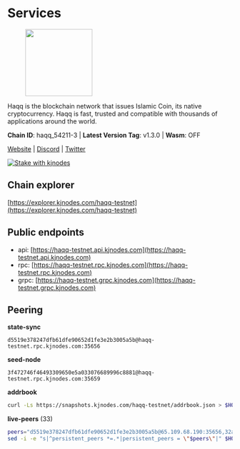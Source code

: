 # Services

<figure><img src="https://raw.githubusercontent.com/kj89/testnet_manuals/main/pingpub/logos/haqq.png" width="150" alt=""><figcaption></figcaption></figure>

Haqq is the blockchain network that issues Islamic Coin,  its native cryptocurrency. Haqq is fast, trusted and  compatible with thousands of applications around the world.

**Chain ID**: haqq_54211-3 | **Latest Version Tag**: v1.3.0 | **Wasm**: OFF

[Website](https://islamiccoin.net) | [Discord](https://discord.gg/hU9MHG5kZq) | [Twitter](https://twitter.com/Islamic_Coin)

[![Stake with kjnodes](https://i.ibb.co/cr44Q8j/button-stake-with-kjnodes.png)](https://restake.app/haqq-testnet/None)


## Chain explorer
[https://explorer.kjnodes.com/haqq-testnet](https://explorer.kjnodes.com/haqq-testnet)

## Public endpoints

* api: [https://haqq-testnet.api.kjnodes.com](https://haqq-testnet.api.kjnodes.com)
* rpc: [https://haqq-testnet.rpc.kjnodes.com](https://haqq-testnet.rpc.kjnodes.com)
* grpc: [https://haqq-testnet.grpc.kjnodes.com](https://haqq-testnet.grpc.kjnodes.com)

## Peering

**state-sync**

```text
d5519e378247dfb61dfe90652d1fe3e2b3005a5b@haqq-testnet.rpc.kjnodes.com:35656
```

**seed-node**

```text
3f472746f46493309650e5a033076689996c8881@haqq-testnet.rpc.kjnodes.com:35659
```

**addrbook**
```bash
curl -Ls https://snapshots.kjnodes.com/haqq-testnet/addrbook.json > $HOME/.haqqd/config/addrbook.json
```

**live-peers** (33)
```bash
peers="d5519e378247dfb61dfe90652d1fe3e2b3005a5b@65.109.68.190:35656,32a8eec046b95e8646ff0810b4596dc7083a0beb@65.108.145.131:26656,ee4db669ed2ff87cb2a47f848fa061517eb47737@161.97.151.46:26656,56158e0f2acf850114e82644afceb565a73b08cc@185.144.99.95:26656,23ff658b56fbb8bc73372973a34733ff5d79b435@142.132.202.50:11604,0833039f717227ccd156d156ea772746b8ac6d71@146.19.24.139:26656,360d7095f3c1250a013cfe66c43a3f0790782f78@84.46.254.50:26656,6771e65c1b30cc514faf5943320fdda480fe9124@95.216.39.183:26656,24e894d4d8a18276acf6051cccf369a1ce69842d@65.108.151.105:26656,0629018cef2e53288757381ffdc0b84cbb5931cc@95.216.1.249:26656,d8d8378108d4963ecdbb50e2f1712bc6f785f52c@154.26.157.227:35656,ba56c564a5430632e59e2b08fc348735bc56b32f@154.12.232.140:26656,00b1befaceba6b0178d2b6076ae0968adf4bd7b5@65.108.67.152:26656,f57fae1bdea281392b563a58978a2d8c0a37725f@95.217.233.234:26656,2d13d679b64e1a574904a140f72815644ec71131@65.21.133.125:30656,b09a7df87767ae782099d5ee352d679e3260247a@65.108.124.219:34656,ed145a35b436878c1f1c10634bd18600f3696e17@95.217.181.142:26656,3df5a68b919177179c6dcb0b9c9354fd6bbba1c8@65.109.92.240:20116,6fad54232f11a0306bd0d942c2ec5f9ba0ae2f1a@34.91.54.209:26656,b9e8ec4eeb359e1b3cf5675563e72787b9d40adf@95.217.132.146:26656,59af99085c961a6a5c8dc4bc8b3abffda16ddccb@135.181.38.62:26656,927a323649e7dd8d4c75da6e5edaee439652b46f@65.109.92.241:20116,64a840f6f5344a22a485b2818f9da9a457d42827@95.217.57.232:36656,e0e50095bf450bb28150649be569331f97be9726@85.10.197.4:35656,48a2a7762a579d25bca95b0a3548b714238dd60b@213.239.216.252:20656,922d76c72392b5b69c03a4ae56b3aba544ff1139@144.126.194.175:26656,077d5d9169efb4b070ce7895d680a9d2148d522c@195.201.195.40:36656,d59dc597f0d41bcbc7ff53374686affb143726c2@51.195.203.103:35656,90b40d2b773090b82aa7788c2d1937e4fd6d2dc0@65.108.231.124:19656,51e4544568cf880451bfffc292de88adc472f0e0@34.147.126.38:26656,78e3ef8adf819b479acc13a2f92ab5c0fa350aeb@66.45.231.30:11464,8558de1d3062319bb877316c5c33e704f1e0a972@84.46.242.147:26656,9444cf6e8cc3e452f8006acce0283d87ee663b7a@185.163.125.253:35656"
sed -i -e "s|^persistent_peers *=.*|persistent_peers = \"$peers\"|" $HOME/.haqqd/config/config.toml
```
